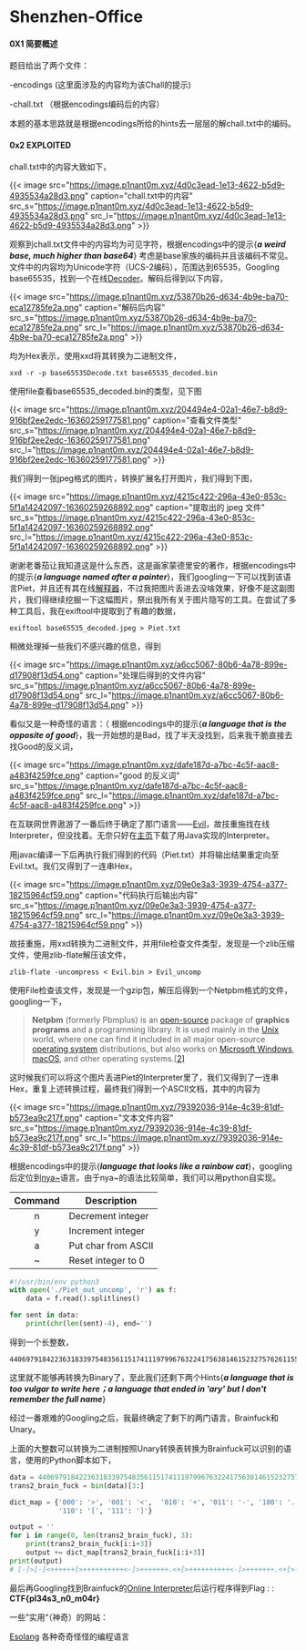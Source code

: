 # Shenzhen-Office






#### 0X1 简要概述

题目给出了两个文件：

-encodings (这里面涉及的内容均为该Chall的提示)

-chall.txt （根据encodings编码后的内容）

本题的基本思路就是根据encodings所给的hints去一层层的解chall.txt中的编码。

#### 0x2 EXPLOITED

chall.txt中的内容大致如下，

{{< image src="https://image.p1nant0m.xyz/4d0c3ead-1e13-4622-b5d9-4935534a28d3.png" caption="chall.txt中的内容" src_s="https://image.p1nant0m.xyz/4d0c3ead-1e13-4622-b5d9-4935534a28d3.png" src_l="https://image.p1nant0m.xyz/4d0c3ead-1e13-4622-b5d9-4935534a28d3.png" >}}

观察到chall.txt文件中的内容均为可见字符，根据encodings中的提示{***a weird base, much higher than base64***} 考虑是base家族的编码并且该编码不常见。文件中的内容均为Unicode字符（UCS-2编码），范围达到65535，Googling base65535，找到一个在线[Decoder](https://www.better-converter.com/Encoders-Decoders/Base65536-Decode)。解码后得到以下内容，

{{< image src="https://image.p1nant0m.xyz/53870b26-d634-4b9e-ba70-eca12785fe2a.png" caption="解码后内容" src_s="https://image.p1nant0m.xyz/53870b26-d634-4b9e-ba70-eca12785fe2a.png" src_l="https://image.p1nant0m.xyz/53870b26-d634-4b9e-ba70-eca12785fe2a.png" >}}

均为Hex表示，使用xxd将其转换为二进制文件，

```
xxd -r -p base65535Decode.txt base65535_decoded.bin
```

使用file查看base65535_decoded.bin的类型，见下图

{{< image src="https://image.p1nant0m.xyz/204494e4-02a1-46e7-b8d9-916bf2ee2edc-16360259177581.png" caption="查看文件类型" src_s="https://image.p1nant0m.xyz/204494e4-02a1-46e7-b8d9-916bf2ee2edc-16360259177581.png" src_l="https://image.p1nant0m.xyz/204494e4-02a1-46e7-b8d9-916bf2ee2edc-16360259177581.png" >}}

我们得到一张jpeg格式的图片，转换扩展名打开图片，我们得到下图，

{{< image src="https://image.p1nant0m.xyz/4215c422-296a-43e0-853c-5f1a14242097-16360259268892.png" caption="提取出的 jpeg 文件" src_s="https://image.p1nant0m.xyz/4215c422-296a-43e0-853c-5f1a14242097-16360259268892.png" src_l="https://image.p1nant0m.xyz/4215c422-296a-43e0-853c-5f1a14242097-16360259268892.png" >}}

谢谢老番茄让我知道这是什么东西，这是画家蒙德里安的著作，根据encodings中的提示{***a language named after a painter***}，我们googling一下可以找到该语言Piet，并且还有其在线[解释器](https://www.bertnase.de/npiet/npiet-execute.php)，不过我把图片丢进去没啥效果，好像不是这副图片，我们得继续挖掘一下这幅图片，祭出我所有关于图片隐写的工具。在尝试了多种工具后，我在exiftool中提取到了有趣的数据，

```
exiftool base65535_decoded.jpeg > Piet.txt
```

稍微处理掉一些我们不感兴趣的信息，得到

{{< image src="https://image.p1nant0m.xyz/a6cc5067-80b6-4a78-899e-d17908f13d54.png" caption="处理后得到的文件内容" src_s="https://image.p1nant0m.xyz/a6cc5067-80b6-4a78-899e-d17908f13d54.png" src_l="https://image.p1nant0m.xyz/a6cc5067-80b6-4a78-899e-d17908f13d54.png" >}}

看似又是一种奇怪的语言：（  根据encodings中的提示{***a language that is the opposite of good***}，我一开始想的是Bad，找了半天没找到，后来我干脆直接去找Good的反义词，

{{< image src="https://image.p1nant0m.xyz/dafe187d-a7bc-4c5f-aac8-a483f4259fce.png" caption="good 的反义词" src_s="https://image.p1nant0m.xyz/dafe187d-a7bc-4c5f-aac8-a483f4259fce.png" src_l="https://image.p1nant0m.xyz/dafe187d-a7bc-4c5f-aac8-a483f4259fce.png" >}}

在互联网世界遨游了一番后终于确定了那门语言——[Evil](https://esolangs.org/wiki/Evil)，故技重施找在线Interpreter，但没找着。无奈只好在[主页](http://web.archive.org/web/20070103000858/www1.pacific.edu/~twrensch/evil/index.html)下载了用Java实现的Interpreter。

用javac编译一下后再执行我们得到的代码（Piet.txt）并将输出结果重定向至Evil.txt。我们又得到了一连串Hex，


{{< image src="https://image.p1nant0m.xyz/09e0e3a3-3939-4754-a377-18215964cf59.png" caption="代码执行后输出内容" src_s="https://image.p1nant0m.xyz/09e0e3a3-3939-4754-a377-18215964cf59.png" src_l="https://image.p1nant0m.xyz/09e0e3a3-3939-4754-a377-18215964cf59.png" >}}

故技重施，用xxd转换为二进制文件，并用file检查文件类型，发现是一个zlib压缩文件，使用zlib-flate解压该文件，

```
zlib-flate -uncompress < Evil.bin > Evil_uncomp
```

使用File检查该文件，发现是一个gzip包，解压后得到一个Netpbm格式的文件，googling一下，

> **Netpbm** (formerly Pbmplus) is an [open-source](https://en.wikipedia.org/wiki/Open-source_software) package of **graphics programs** and a programming library. It is used mainly in the [Unix](https://en.wikipedia.org/wiki/Unix) world, where one can find it included in all major open-source [operating system](https://en.wikipedia.org/wiki/Operating_system) distributions, but also works on [Microsoft Windows](https://en.wikipedia.org/wiki/Microsoft_Windows), [macOS](https://en.wikipedia.org/wiki/MacOS), and other operating systems.[[2\]](https://en.wikipedia.org/wiki/Netpbm#cite_note-2)

这时候我们可以将这个图片丢进Piet的Interpreter里了，我们又得到了一连串Hex，重复上述转换过程，最终我们得到一个ASCII文档，其中的内容为

{{< image src="https://image.p1nant0m.xyz/79392036-914e-4c39-81df-b573ea9c217f.png" caption="文本文件内容" src_s="https://image.p1nant0m.xyz/79392036-914e-4c39-81df-b573ea9c217f.png" src_l="https://image.p1nant0m.xyz/79392036-914e-4c39-81df-b573ea9c217f.png" >}}

根据encodings中的提示{***language that looks like a rainbow cat***}，googling后定位到[nya~](http://esolangs.org/wiki/Nya~)语言。由于nya~的语法比较简单，我们可以用python自实现。

| Command | Description         |
| :-----: | ------------------- |
|    n    | Decrement integer   |
|    y    | Increment integer   |
|    a    | Put char from ASCII |
|    ~    | Reset integer to 0  |



```python
#!/usr/bin/env python3
with open('./Piet_out_uncomp', 'r') as f:
    data = f.read().splitlines()

for sent in data:
    print(chr(len(sent)-4), end='')
```

得到一个长整数，

```
440697918422363183397548356115174111979967632241756381461523275762611555565044345243686920364972358787309560456318193690287799624872508559490789890532367282472832564379215298488385593860832849627398865422864710999039787979733217240717198641619578634620231344233376325369569117210379679868602299244468387044128773681334105139544596909148571184763654886495124023818825988036876333149722377075577809087358356951704469327595398462722928801
```

这里就不能够再转换为Binary了，至此我们还剩下两个Hints{***a language that is too vulgar to write here；a language that ended in 'ary' but I don't remember the full name***}

经过一番艰难的Googling之后，我最终确定了剩下的两门语言，Brainfuck和Unary。

上面的大整数可以转换为二进制按照Unary转换表转换为Brainfuck可以识别的语言，使用的Python脚本如下，

```python
data = 440697918422363183397548356115174111979967632241756381461523275762611555565044345243686920364972358787309560456318193690287799624872508559490789890532367282472832564379215298488385593860832849627398865422864710999039787979733217240717198641619578634620231344233376325369569117210379679868602299244468387044128773681334105139544596909148571184763654886495124023818825988036876333149722377075577809087358356951704469327595398462722928801
trans2_brain_fuck = bin(data)[3:]

dict_map = {'000': '>', '001': '<',  '010': '+', '011': '-', '100': '.', '101': ',',
            '110': '[', '111': ']'}

output = ''
for i in range(0, len(trans2_brain_fuck), 3):
    print(trans2_brain_fuck[i:i+3])
    output += dict_map[trans2_brain_fuck[i:i+3]]
print(output)
# [-]>[-]<++++++[>++++++++++<-]>+++++++.<+[>++++++++++<-]>+++++++.<+[>----------<-]>----.<+++++[>++++++++++<-]>+++.<+[>----------<-]>-.<[>----------<-]>----.<+++++[>----------<-]>-------.<[>++++++++++<-]>+.<++++++[>++++++++++<-]>+++.<++++++[>----------<-]>----.<++++[>++++++++++<-]>++++.<+[>++++++++++<-]>+++++.<++++++[>----------<-]>--.<++++[>++++++++++<-]>+++++++.<+[>++++++++++<-]>++++.<++++++[>----------<-]>-.<[>++++++++++<-]>++++.<++++++[>++++++++++<-]>++.<+[>++++++++++<-]>+.<
```

最后再Googling找到Brainfuck的[Online Interpreter](https://copy.sh/brainfuck/)后运行程序得到Flag : : **CTF{pl34s3_n0_m04r}**



一些”实用“（神奇）的网站：

[Esolang](https://esolangs.org/wiki/Main_Page) 各种奇奇怪怪的编程语言
